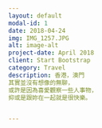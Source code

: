 ```yaml
---
layout: default
modal-id: 1
date: 2018-04-24
img: IMG_1257.JPG
alt: image-alt
project-date: April 2018
client: Start Bootstrap
category: Travel
description: 香港，澳門
其實並沒有想像的無聊，
或許是因為喜愛觀察一些人事物，
抑或是跟妳在一起就是很快樂。


---
```

